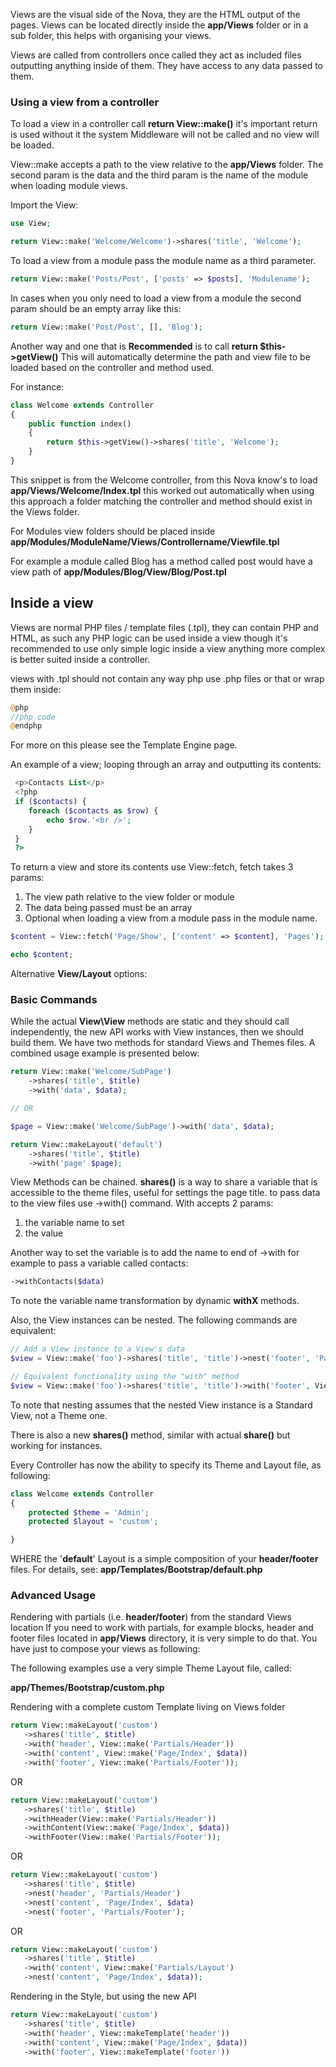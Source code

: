 Views are the visual side of the Nova, they are the HTML output of the pages. Views can be located directly inside the **app/Views** folder or in a sub folder, this helps with organising your views.

Views are called from controllers once called they act as included files outputting anything inside of them. They have access to any data passed to them.

### Using a view from a controller

To load a view in a controller call **return View::make()** it's important return is used without it the system Middleware will not be called and no view will be loaded. 

View::make accepts a path to the view relative to the **app/Views** folder. 
The second param is the data and the third param is the name of the module when loading module views.

Import the View:

```php
use View;
```

```php
return View::make('Welcome/Welcome')->shares('title', 'Welcome');
```

To load a view from a module pass the module name as a third parameter.

```php
return View::make('Posts/Post', ['posts' => $posts], 'Modulename');
```

In cases when you only need to load a view from a module the second param should be an empty array like this:

```php
return View::make('Post/Post', [], 'Blog');
```

Another way and one that is **Recommended** is to call **return $this->getView()**
This will automatically determine the path and view file to be loaded based on the controller and method used.

For instance:

```php
class Welcome extends Controller
{
    public function index()
    {
        return $this->getView()->shares('title', 'Welcome');
    }
}
```

This snippet is from the Welcome controller, from this Nova know's to load **app/Views/Welcome/Index.tpl** this worked out automatically when using this approach a folder matching the controller and method should exist in the Views folder. 

For Modules view folders should be placed inside **app/Modules/ModuleName/Views/Controllername/Viewfile.tpl**

For example a module called Blog has a method called post would have a view path of **app/Modules/Blog/View/Blog/Post.tpl**



## Inside a view

Views are normal PHP files / template files (.tpl), they can contain PHP and HTML, as such any PHP logic can be used inside a view though it's recommended to use only simple logic inside a view anything more complex is better suited inside a controller.

views with .tpl should not contain any way php use .php files or that or wrap them inside:

```php
@php
//php code
@endphp
```
For more on this please see the Template Engine page.

An example of a view; looping through an array and outputting its contents:

```php
 <p>Contacts List</p>
 <?php 
 if ($contacts) {
    foreach ($contacts as $row) {
        echo $row.'<br />';
    }
 }
 ?>
```

To return a view and store its contents use View::fetch, fetch takes 3 params:
1. The view path relative to the view folder or module
2. The data being passed must be an array
3. Optional when loading a view from a module pass in the module name.

```php
$content = View::fetch('Page/Show', ['content' => $content], 'Pages');

echo $content;
```

Alternative **View/Layout** options:

### Basic Commands

While the actual **View\View** methods are static and they should call independently, the new API works with View instances, then we should build them. We have two methods for standard Views and Themes files. A combined usage example is presented below:

```php
return View::make('Welcome/SubPage')
    ->shares('title', $title)
    ->with('data', $data);

// OR

$page = View::make('Welcome/SubPage')->with('data', $data);

return View::makeLayout('default')
    ->shares('title', $title)
    ->with('page' $page);
```

View Methods can be chained.
**shares()** is a way to share a variable that is accessible to the theme files, useful for settings the page title.
to pass data to the view files use ->with() command. With accepts 2 params:
1. the variable name to set
2. the value

Another way to set the variable is to add the name to end of ->with for example to pass a variable called contacts: 

```php
->withContacts($data)
```

To note the variable name transformation by dynamic **withX** methods.

Also, the View instances can be nested. The following commands are equivalent:

```php
// Add a View instance to a View's data
$view = View::make('foo')->shares('title', 'title')->nest('footer', 'Partials/Footer');

// Equivalent functionality using the "with" method
$view = View::make('foo')->shares('title', 'title')->with('footer', View::make('Partials/Footer'));
```

To note that nesting assumes that the nested View instance is a Standard View, not a Theme one.

There is also a new **shares()** method, similar with actual **share()** but working for instances.

Every Controller has now the ability to specify its Theme and Layout file, as following:

```php
class Welcome extends Controller
{
    protected $theme = 'Admin';
    protected $layout = 'custom';

}
```

WHERE the '**default**' Layout is a simple composition of your **header/footer** files. For details, see: **app/Templates/Bootstrap/default.php**

### Advanced Usage

Rendering with partials (i.e. **header/footer**) from the standard Views location
If you need to work with partials, for example blocks, header and footer files located in **app/Views** directory, it is very simple to do that. You have just to compose your views as following:

The following examples use a very simple Theme Layout file, called:

**app/Themes/Bootstrap/custom.php**

Rendering with a complete custom Template living on Views folder

```php
return View::makeLayout('custom')
   ->shares('title', $title)
   ->with('header', View::make('Partials/Header'))
   ->with('content', View::make('Page/Index', $data))
   ->with('footer', View::make('Partials/Footer'));
```

OR

```php
return View::makeLayout('custom')
   ->shares('title', $title)
   ->withHeader(View::make('Partials/Header'))
   ->withContent(View::make('Page/Index', $data))
   ->withFooter(View::make('Partials/Footer'));
```

OR

```php
return View::makeLayout('custom')
   ->shares('title', $title)
   ->nest('header', 'Partials/Header')
   ->nest('content', 'Page/Index', $data)
   ->nest('footer', 'Partials/Footer');
```

OR

```php
return View::makeLayout('custom')
   ->shares('title', $title)
   ->with('content', View::make('Partials/Layout')
   ->nest('content', 'Page/Index', $data));
```
Rendering in the Style, but using the new API

```php
return View::makeLayout('custom')
   ->shares('title', $title)
   ->with('header', View::makeTemplate('header'))
   ->with('content', View::make('Page/Index', $data))
   ->with('footer', View::makeTemplate('footer'))
```
